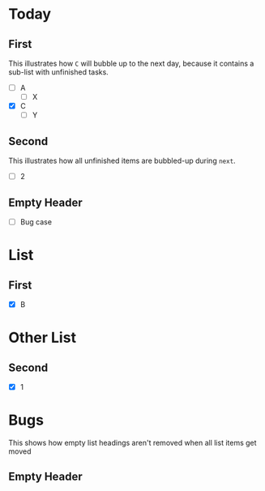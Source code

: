 
# Today

## First

This illustrates how `C` will bubble up to the next day, because it contains a
sub-list with unfinished tasks.

* [ ] A
  * [ ] X
* [x] C
  * [ ] Y

## Second

This illustrates how all unfinished items are bubbled-up during `next`.

* [ ] 2

## Empty Header

* [ ] Bug case

# List

## First

* [x] B

# Other List

## Second

* [x] 1

# Bugs

This shows how empty list headings aren't removed when all list items get moved

## Empty Header

